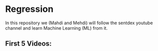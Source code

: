 # Regression

In this repository we (Mahdi and Mehdi) will follow the sentdex youtube channel and learn Machine Learning (ML) from it.

## First 5 Videos:
